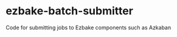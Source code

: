 ezbake-batch-submitter
======================

Code for submitting jobs to Ezbake components such as Azkaban
